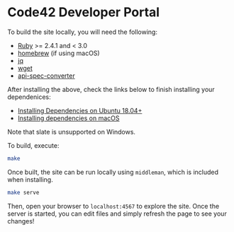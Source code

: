 # Code42 Developer Portal

To build the site locally, you will need the following:

* [Ruby](https://www.ruby-lang.org/en/)  >= 2.4.1 and < 3.0
* [homebrew](https://brew.sh/) (if using macOS)
* [jq](https://stedolan.github.io/jq/)
* [wget](https://www.gnu.org/software/wget/)
* [api-spec-converter](https://www.npmjs.com/package/api-spec-converter)

After installing the above, check the links below to finish installing your dependenices:

* [Installing Dependencies on Ubuntu 18.04+](https://github.com/slatedocs/slate/wiki/Using-Slate-Natively#installing-dependencies-on-ubuntu-1804)
* [Installing dependencies on macOS](https://github.com/slatedocs/slate/wiki/Using-Slate-Natively#installing-dependencies-on-macos)

Note that slate is unsupported on Windows.

To build, execute:

```bash
make
```

Once built, the site can be run locally using `middleman`, which is included when installing.

```bash
make serve
```

Then, open your browser to `localhost:4567` to explore the site. Once the server is started, you can edit files and simply refresh the page to see your changes!
